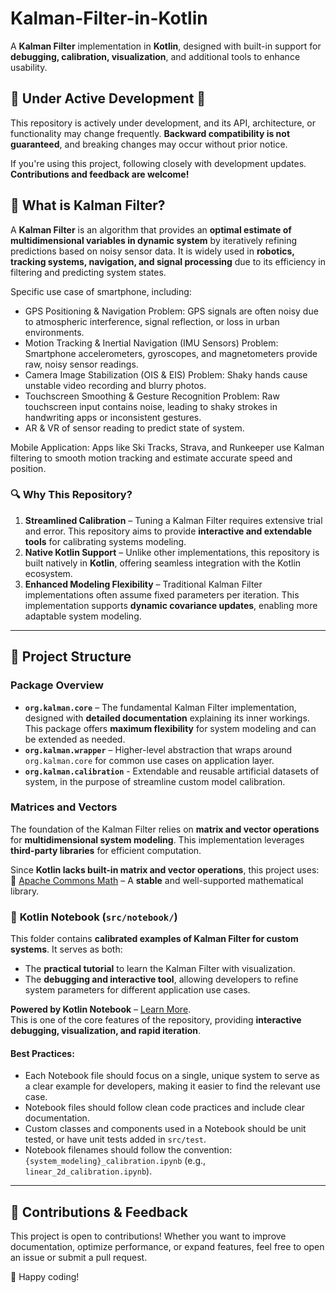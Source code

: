# Kalman-Filter-in-Kotlin

A **Kalman Filter** implementation in **Kotlin**, designed with built-in support for **debugging, calibration, visualization**, and additional tools to enhance usability.

## 🚧 Under Active Development 🚧

This repository is actively under development, and its API, architecture, or functionality may change frequently. **Backward compatibility is not guaranteed**, and breaking changes may occur without prior notice.

If you're using this project, following closely with development updates. **Contributions and feedback are welcome!**

## 📌 What is Kalman Filter?

A **Kalman Filter** is an algorithm that provides an **optimal estimate of multidimensional variables in dynamic system** by iteratively refining predictions based on noisy sensor data. It is widely used in **robotics, tracking systems, navigation, and signal processing** due to its efficiency in filtering and predicting system states.

Specific use case of smartphone, including:
* GPS Positioning & Navigation
Problem: GPS signals are often noisy due to atmospheric interference, signal reflection, or loss in urban environments.
* Motion Tracking & Inertial Navigation (IMU Sensors)
  Problem: Smartphone accelerometers, gyroscopes, and magnetometers provide raw, noisy sensor readings.
* Camera Image Stabilization (OIS & EIS)
  Problem: Shaky hands cause unstable video recording and blurry photos.
* Touchscreen Smoothing & Gesture Recognition
  Problem: Raw touchscreen input contains noise, leading to shaky strokes in handwriting apps or inconsistent gestures.
* AR & VR of sensor reading to predict state of system. 

Mobile Application:
Apps like Ski Tracks, Strava, and Runkeeper use Kalman filtering to smooth motion tracking and estimate accurate speed and position.

### 🔍 Why This Repository?

1. **Streamlined Calibration** – Tuning a Kalman Filter requires extensive trial and error. This repository aims to provide **interactive and extendable tools** for calibrating systems modeling.
2. **Native Kotlin Support** – Unlike other implementations, this repository is built natively in **Kotlin**, offering seamless integration with the Kotlin ecosystem.
3. **Enhanced Modeling Flexibility** – Traditional Kalman Filter implementations often assume fixed parameters per iteration. This implementation supports **dynamic covariance updates**, enabling more adaptable system modeling.

---

## 📂 Project Structure

### **Package Overview**
- **`org.kalman.core`** – The fundamental Kalman Filter implementation, designed with **detailed documentation** explaining its inner workings. This package offers **maximum flexibility** for system modeling and can be extended as needed.
- **`org.kalman.wrapper`** – Higher-level abstraction that wraps around `org.kalman.core` for common use cases on application layer.
- **`org.kalman.calibration`** - Extendable and reusable artificial datasets of system, in the purpose of streamline custom model calibration.


### Matrices and Vectors

The foundation of the Kalman Filter relies on **matrix and vector operations** for **multidimensional system modeling**. This implementation leverages **third-party libraries** for efficient computation.

Since **Kotlin lacks built-in matrix and vector operations**, this project uses:  
📌 [Apache Commons Math](https://github.com/apache/commons-math) – A **stable** and well-supported mathematical library.


### 📁  **Kotlin Notebook (`src/notebook/`)**
This folder contains **calibrated examples of Kalman Filter for custom systems**. It serves as both:
- The **practical tutorial** to learn the Kalman Filter with visualization.
- The **debugging and interactive tool**, allowing developers to refine system parameters for different application use cases.

**Powered by Kotlin Notebook** – [Learn More](https://www.jetbrains.com/help/idea/kotlin-notebook.html).  
This is one of the core features of the repository, providing **interactive debugging, visualization, and rapid iteration**.

#### Best Practices: 
* Each Notebook file should focus on a single, unique system to serve as a clear example for developers, making it easier to find the relevant use case.
* Notebook files should follow clean code practices and include clear documentation.
* Custom classes and components used in a Notebook should be unit tested, or have unit tests added in `src/test`.
* Notebook filenames should follow the convention: `{system_modeling}_calibration.ipynb` (e.g., `linear_2d_calibration.ipynb`).
---

## 📢 Contributions & Feedback

This project is open to contributions! Whether you want to improve documentation, optimize performance, or expand features, feel free to open an issue or submit a pull request.

🚀 Happy coding!
